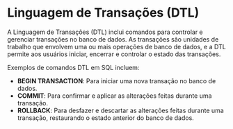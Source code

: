 # Linguagem de Transações (DTL)

A Linguagem de Transações (DTL) inclui comandos para controlar e gerenciar transações no banco de dados. As transações são unidades de trabalho que envolvem uma ou mais operações de banco de dados, e a DTL permite aos usuários iniciar, encerrar e controlar o estado das transações.

Exemplos de comandos DTL em SQL incluem:

- **BEGIN TRANSACTION**: Para iniciar uma nova transação no banco de dados.
- **COMMIT**: Para confirmar e aplicar as alterações feitas durante uma transação.
- **ROLLBACK**: Para desfazer e descartar as alterações feitas durante uma transação, restaurando o estado anterior do banco de dados.